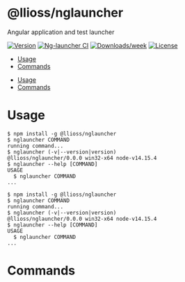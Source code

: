 @llioss/nglauncher
==================

Angular application and test launcher

[![Version](https://img.shields.io/npm/v/@llioss/nglauncher.svg)](https://npmjs.org/package/@llioss/nglauncher)
[![Ng-launcher CI](https://github.com/llioss/ng-launcher/actions/workflows/main.yml/badge.svg)](https://github.com/llioss/ng-launcher/actions/workflows/main.yml)
[![Downloads/week](https://img.shields.io/npm/dw/@llioss/nglauncher.svg)](https://npmjs.org/package/@llioss/nglauncher)
[![License](https://img.shields.io/npm/l/@llioss/nglauncher.svg)](https://github.com/llioss/ng-launcher/blob/main/package.json)

<!-- toc -->
* [Usage](#usage)
* [Commands](#commands)
<!-- tocstop -->
* [Usage](#usage)
* [Commands](#commands)
<!-- tocstop -->
# Usage
<!-- usage -->
```sh-session
$ npm install -g @llioss/nglauncher
$ nglauncher COMMAND
running command...
$ nglauncher (-v|--version|version)
@llioss/nglauncher/0.0.0 win32-x64 node-v14.15.4
$ nglauncher --help [COMMAND]
USAGE
  $ nglauncher COMMAND
...
```
<!-- usagestop -->
```sh-session
$ npm install -g @llioss/nglauncher
$ nglauncher COMMAND
running command...
$ nglauncher (-v|--version|version)
@llioss/nglauncher/0.0.0 win32-x64 node-v14.15.4
$ nglauncher --help [COMMAND]
USAGE
  $ nglauncher COMMAND
...
```
<!-- usagestop -->
# Commands
<!-- commands -->

<!-- commandsstop -->

<!-- commandsstop -->
